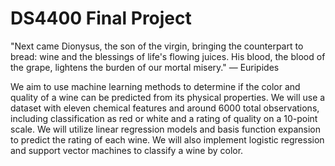 # DS4400 Final Project
"Next came Dionysus, the son of the virgin, bringing the counterpart to bread: 
wine and the blessings of life's flowing juices. His blood, the blood of the grape, 
lightens the burden of our mortal misery."  — Euripides

We aim to use machine learning methods to determine if the color and quality of a wine can be 
predicted from its physical properties. We will use a dataset with eleven chemical features 
and around 6000 total observations, including classification as red or white and a rating of 
quality on a 10-point scale. We will utilize linear regression models and basis function expansion 
to predict the rating of each wine. We will also implement logistic regression and support vector 
machines to classify a wine by color.

